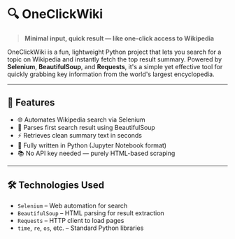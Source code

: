 # 🔍 OneClickWiki

> **Minimal input, quick result — like one-click access to Wikipedia**

OneClickWiki is a fun, lightweight Python project that lets you search for a topic on Wikipedia and instantly fetch the top result summary. Powered by **Selenium**, **BeautifulSoup**, and **Requests**, it's a simple yet effective tool for quickly grabbing key information from the world's largest encyclopedia.

---

## 🚀 Features

- 🌐 Automates Wikipedia search via Selenium
- 🔎 Parses first search result using BeautifulSoup
- ⚡ Retrieves clean summary text in seconds
- 🐍 Fully written in Python (Jupyter Notebook format)
- 📚 No API key needed — purely HTML-based scraping

---

## 🛠️ Technologies Used

- `Selenium` – Web automation for search
- `BeautifulSoup` – HTML parsing for result extraction
- `Requests` – HTTP client to load pages
- `time`, `re`, `os`, etc. – Standard Python libraries
